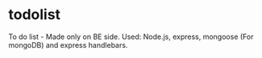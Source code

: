 # todolist
To do list - Made only on BE side. Used: Node.js, express, mongoose (For mongoDB) and express handlebars.
